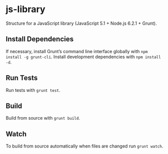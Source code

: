 js-library
==========

Structure for a JavaScript library (JavaScript 5.1 + Node.js 6.2.1 + Grunt).

## Install Dependencies

If necessary, install Grunt’s command line interface globally with `npm install -g grunt-cli`. Install development dependencies with `npm install -d`.

## Run Tests

Run tests with `grunt test`.

## Build

Build from source with `grunt build`.

## Watch

To build from source automatically when files are changed run `grunt watch`.
